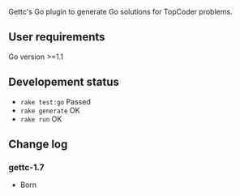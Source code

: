 Gettc's Go plugin to generate Go solutions for TopCoder problems.

## User requirements

Go version >=1.1 

## Developement status

* `rake test:go` Passed
* `rake generate` OK
* `rake run` OK

## Change log

### gettc-1.7

* Born
